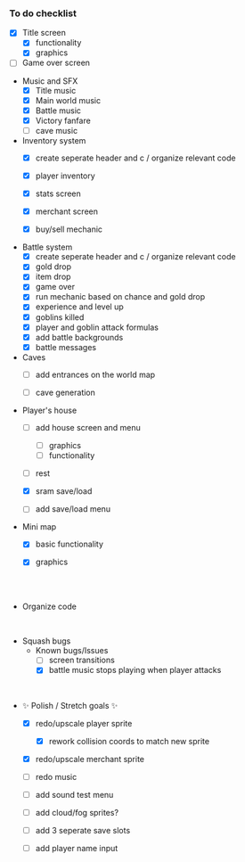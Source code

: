 ### To do checklist

- [x]  Title screen
    - [x]  functionality
    - [x]  graphics
- [ ]  Game over screen

- Music and SFX
    - [x]  Title music
    - [x]  Main world music
    - [x]  Battle music
    - [x]  Victory fanfare
    - [ ] cave music
    
- Inventory system
    - [x]  create seperate header and c / organize relevant code
    - [x]  player inventory
    - [x]  stats screen
    - [x]  merchant screen
    - [x]  buy/sell mechanic
    

- Battle system
    - [x]  create seperate header and c / organize relevant code
    - [x] gold drop
    - [x] item drop
    - [x] game over
    - [x] run mechanic based on chance and gold drop
    - [x] experience and level up
    - [x] goblins killed
    - [x] player and goblin attack formulas
    - [x] add battle backgrounds
    - [x] battle messages
    
- Caves
    - [ ] add entrances on the world map
    - [ ] cave generation
        

- Player's house
    - [ ] add house screen and menu
        - [ ] graphics
        - [ ] functionality
    - [ ] rest
    - [x] sram save/load
    - [ ] add save/load menu

    
- Mini map
    - [x] basic functionality
    - [x] graphics


<br><br>

- Organize code
 
<br>

- Squash bugs
    - Known bugs/Issues
        - [ ] screen transitions
        - [x] battle music stops playing when player attacks
        
<br>

-  ✨ Polish / Stretch goals ✨
    - [x] redo/upscale player sprite
        - [x] rework collision coords to match new sprite
    - [x] redo/upscale merchant sprite
    - [ ] redo music
    - [ ] add sound test menu
    - [ ] add cloud/fog sprites?
    - [ ] add 3 seperate save slots
    - [ ] add player name input



